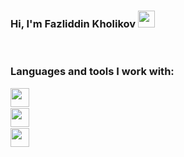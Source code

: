 ### Hi, I'm Fazliddin Kholikov <img src = "https://media.giphy.com/media/hvRJCLFzcasrR4ia7z/giphy.gif" width = "27px">

<br/>


### Languages and tools I work with:

<code><img src = "https://upload.wikimedia.org/wikipedia/commons/1/19/C_Logo.png" width = "30px"><code>
<code><img src = "https://upload.wikimedia.org/wikipedia/commons/thumb/d/d3/Python_icon_%28black_and_white%29.svg/2048px-Python_icon_%28black_and_white%29.svg.png" width = "30px"><code>
<code><img src = "https://upload.wikimedia.org/wikipedia/commons/thumb/2/29/Postgresql_elephant.svg/1985px-Postgresql_elephant.svg.png" width = "30px"><code>
